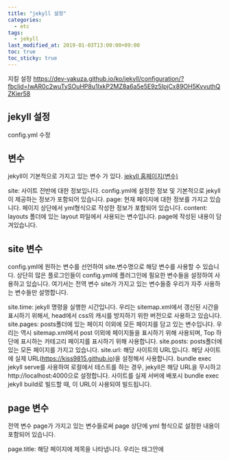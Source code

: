 ```yaml
---
title: "jekyll 설정"
categories:
  - etc
tags:
  - jekyll
last_modified_at: 2019-01-03T13:00:00+09:00
toc: true
toc_sticky: true
---
```


지킬 설정
https://dev-yakuza.github.io/ko/jekyll/configuration/?fbclid=IwAR0c2wuTySOuHP8u1IxkP2MZ8a6a5e5E9z5IpjCx89OH5KvvuthQZKier58

## jekyll 설정
config.yml 수정

## 변수
jekyll이 기본적으로 가지고 있는 변수 가 있다.
[jekyll 홈페이지(변수)](https://jekyllrb.com/docs/variables/)

  site: 사이트 전반에 대한 정보입니다. config.yml에 설정한 정보 및 기본적으로 jekyll이 제공하는 정보가 포함되어 있습니다.
  page: 현재 페이지에 대한 정보를 가지고 있습니다. 페이지 상단에서 yml형식으로 작성한 정보가 포함되어 있습니다.
  content: layouts 폴더에 있는 layout 파일에서 사용되는 변수입니다. page에 작성된 내용이 담겨있습니다.

## site 변수
  config.yml에 원하는 변수를 선언하여 site.변수명으로 해당 변수를 사용할 수 있습니다. 상단히 많은 플로그인들이 config.yml에 플러그인에 필요한 변수들을 설정하여 사용하고 있습니다. 여기서는 전역 변수 site가 가지고 있는 변수들중 우리가 자주 사용하는 변수들만 설명합니다.

  site.time: jekyll 명령을 실행한 시간입니다. 우리는 sitemap.xml에서 갱신된 시간을 표시하기 위해서, head에서 css의 캐시를 방지하기 위한 버전으로 사용하고 있습니다.
  site.pages: posts폴더에 있는 페이지 이외에 모든 페이지를 담고 있는 변수입니다. 우리는 역시 sitemap.xml에서 post 이외에 페이지들을 표시하기 위해 사용되며, Top 하단에 표시하는 카테고리 페이지를 표시하기 위해 사용합니다.
  site.posts: posts폴더에 있는 모든 페이지를 가지고 있습니다.
  site.url: 해당 사이트의 URL입니다. 해당 사이트에 실제 URL(https://kiss9815.github.io)을 설정해서 사용합니다. bundle exec jekyll serve를 사용하여 로컬에서 테스트를 하는 경우, jekyll은 해당 URL을 무시하고 http://localhost:4000으로 설정합니다. 사이트를 실제 서버에 배포시 bundle exec jekyll build로 빌드할 때, 이 URL이 사용되여 빌드됩니다.

## page 변수
  전역 변수 page가 가지고 있는 변수들로써 page 상단에 yml 형식으로 설정한 내용이 포함되어 있습니다.

  page.title: 해당 페이지에 제목을 나타냅니다. 우리는 <head> 태그안에 <title>태그에서 사용하고 있으며, 포스트 상단에 제목과 category 페이지에서 post의 리스트를 표시할때도 사용하고 있습니다.
  page.url: 해당 페이지의 url입니다. sitemap.xml 등 페이지의 링크가 필요한 곳에서 사용하고 있습니다.
  page.date: 포스트에 할당된 날짜입니다.
  page.categories: 해당 포스트가 속한 카테고리 목록입니다.
